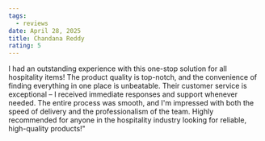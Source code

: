 ```yaml
---
tags:
  - reviews
date: April 28, 2025
title: Chandana Reddy
rating: 5
---
```

I had an outstanding experience with this one-stop solution for all hospitality items! The product quality is top-notch, and the convenience of finding everything in one place is unbeatable. Their customer service is exceptional – I received immediate responses and support whenever needed. The entire process was smooth, and I'm impressed with both the speed of delivery and the professionalism of the team. Highly recommended for anyone in the hospitality industry looking for reliable, high-quality products!"
